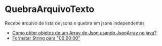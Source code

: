 # QuebraArquivoTexto
Recebe arquivo de lista de jsons e quebra em jsons independentes
- [Como obter objetos de um Array de Json usando JsonArray no java?](https://pt.stackoverflow.com/questions/290759/como-obter-objetos-de-um-array-de-json-usando-jsonarray-no-java)
- [Formatar String para "00:00:00"](https://pt.stackoverflow.com/questions/240499/formatar-string-para-000000)
